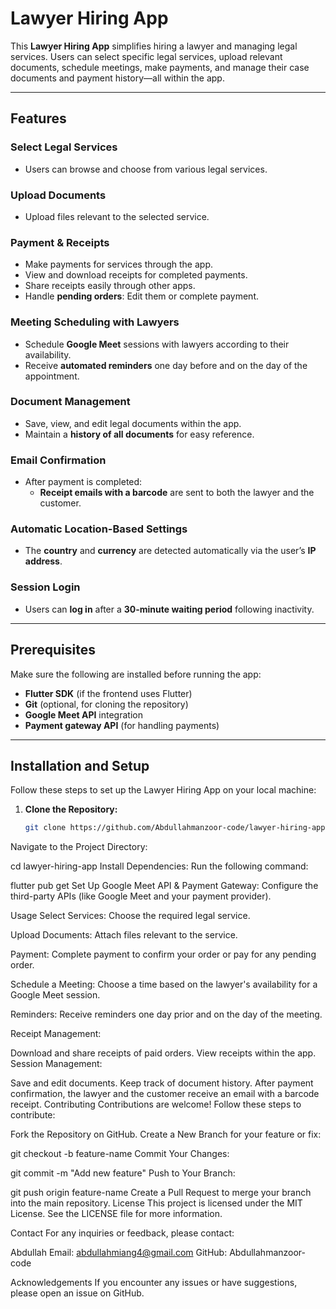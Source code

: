 # Lawyer Hiring App

This **Lawyer Hiring App** simplifies hiring a lawyer and managing legal services. Users can select specific legal services, upload relevant documents, schedule meetings, make payments, and manage their case documents and payment history—all within the app.

---

## Features

### **Select Legal Services**  
- Users can browse and choose from various legal services.

### **Upload Documents**  
- Upload files relevant to the selected service.

### **Payment & Receipts**  
- Make payments for services through the app.  
- View and download receipts for completed payments.  
- Share receipts easily through other apps.  
- Handle **pending orders**: Edit them or complete payment.  

### **Meeting Scheduling with Lawyers**  
- Schedule **Google Meet** sessions with lawyers according to their availability.  
- Receive **automated reminders** one day before and on the day of the appointment.  

### **Document Management**  
- Save, view, and edit legal documents within the app.  
- Maintain a **history of all documents** for easy reference.

### **Email Confirmation**  
- After payment is completed:
  - **Receipt emails with a barcode** are sent to both the lawyer and the customer.  

### **Automatic Location-Based Settings**  
- The **country** and **currency** are detected automatically via the user’s **IP address**.  

### **Session Login**  
- Users can **log in** after a **30-minute waiting period** following inactivity.  

---

## Prerequisites

Make sure the following are installed before running the app:

- **Flutter SDK** (if the frontend uses Flutter)  
- **Git** (optional, for cloning the repository)  
- **Google Meet API** integration  
- **Payment gateway API** (for handling payments)  

---

## Installation and Setup

Follow these steps to set up the Lawyer Hiring App on your local machine:

1. **Clone the Repository:**  
   ```bash
   git clone https://github.com/Abdullahmanzoor-code/lawyer-hiring-app.git
Navigate to the Project Directory:

cd lawyer-hiring-app
Install Dependencies:
Run the following command:

flutter pub get
Set Up Google Meet API & Payment Gateway:
Configure the third-party APIs (like Google Meet and your payment provider).

Usage
Select Services:
Choose the required legal service.

Upload Documents:
Attach files relevant to the service.

Payment:
Complete payment to confirm your order or pay for any pending order.

Schedule a Meeting:
Choose a time based on the lawyer's availability for a Google Meet session.

Reminders:
Receive reminders one day prior and on the day of the meeting.

Receipt Management:

Download and share receipts of paid orders.
View receipts within the app.
Session Management:

Save and edit documents.
Keep track of document history.
After payment confirmation, the lawyer and the customer receive an email with a barcode receipt.
Contributing
Contributions are welcome! Follow these steps to contribute:

Fork the Repository on GitHub.
Create a New Branch for your feature or fix:

git checkout -b feature-name
Commit Your Changes:

git commit -m "Add new feature"
Push to Your Branch:

git push origin feature-name
Create a Pull Request to merge your branch into the main repository.
License
This project is licensed under the MIT License. See the LICENSE file for more information.

Contact
For any inquiries or feedback, please contact:

Abdullah
Email: abdullahmiang4@gmail.com
GitHub: Abdullahmanzoor-code

Acknowledgements
If you encounter any issues or have suggestions, please open an issue on GitHub.


